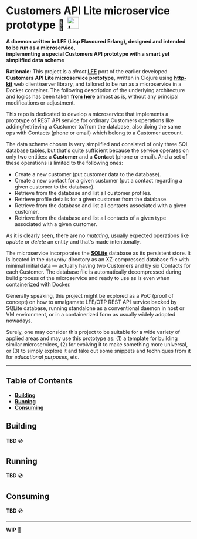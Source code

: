 # Customers API Lite microservice prototype :small_blue_diamond: <img src="https://blog.lfe.io/assets/images/posts/LispFlavoredErlang-medium-square.png" style="border:0;width:32px" alt="LFE (Lisp Flavoured Erlang)" />

**A daemon written in LFE (Lisp Flavoured Erlang), designed and intended to be run as a microservice,
<br />implementing a special Customers API prototype with a smart yet simplified data scheme**

**Rationale:** This project is a *direct* **[LFE](https://lfe.io "Lisp Flavoured Erlang")** port of the earlier developed **Customers API Lite microservice prototype**, written in Clojure using **[http-kit](https://http-kit.github.io "Simple, high-performance event-driven HTTP client+server for Clojure")** web client/server library, and tailored to be run as a microservice in a Docker container. The following description of the underlying architecture and logics has been taken **[from here](https://github.com/rgolubtsov/customers-api-proto-lite-clojure-httpkit/blob/main/README.md)** almost as is, without any principal modifications or adjustment.

This repo is dedicated to develop a microservice that implements a prototype of REST API service for ordinary Customers operations like adding/retrieving a Customer to/from the database, also doing the same ops with Contacts (phone or email) which belong to a Customer account.

The data scheme chosen is very simplified and consisted of only three SQL database tables, but that's quite sufficient because the service operates on only two entities: a **Customer** and a **Contact** (phone or email). And a set of these operations is limited to the following ones:

* Create a new customer (put customer data to the database).
* Create a new contact for a given customer (put a contact regarding a given customer to the database).
* Retrieve from the database and list all customer profiles.
* Retrieve profile details for a given customer from the database.
* Retrieve from the database and list all contacts associated with a given customer.
* Retrieve from the database and list all contacts of a given type associated with a given customer.

As it is clearly seen, there are no *mutating*, usually expected operations like *update* or *delete* an entity and that's made intentionally.

The microservice incorporates the **[SQLite](https://sqlite.org "A small, fast, self-contained, high-reliability, full-featured, SQL database engine")** database as its persistent store. It is located in the `data/db/` directory as an XZ-compressed database file with minimal initial data &mdash; actually having two Customers and by six Contacts for each Customer. The database file is automatically decompressed during build process of the microservice and ready to use as is even when containerized with Docker.

Generally speaking, this project might be explored as a PoC (proof of concept) on how to amalgamate LFE/OTP REST API service backed by SQLite database, running standalone as a conventional daemon in host or VM environment, or in a containerized form as usually widely adopted nowadays.

Surely, one may consider this project to be suitable for a wide variety of applied areas and may use this prototype as: (1) a template for building similar microservices, (2) for evolving it to make something more universal, or (3) to simply explore it and take out some snippets and techniques from it for *educational purposes*, etc.

---

## Table of Contents

* **[Building](#building)**
* **[Running](#running)**
* **[Consuming](#consuming)**

## Building

**TBD** :cd:

## Running

**TBD** :cd:

## Consuming

**TBD** :cd:

---

**WIP** :dvd:
